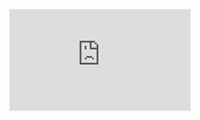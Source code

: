<iframe allowfullscreen="true" src="https://yespornplease.com/e/784670722/width-320/height-180/autoplay-0/" width="320" height="180" frameborder="0" scrolling="no"></iframe>
